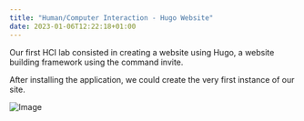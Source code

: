 ```yaml
---
title: "Human/Computer Interaction - Hugo Website"
date: 2023-01-06T12:22:18+01:00
---
```

Our first HCI lab consisted in creating a website using Hugo, a website building framework using the command invite.

After installing the application, we could create the very first instance of our site.

![Image](Blog/public/img/test.png)